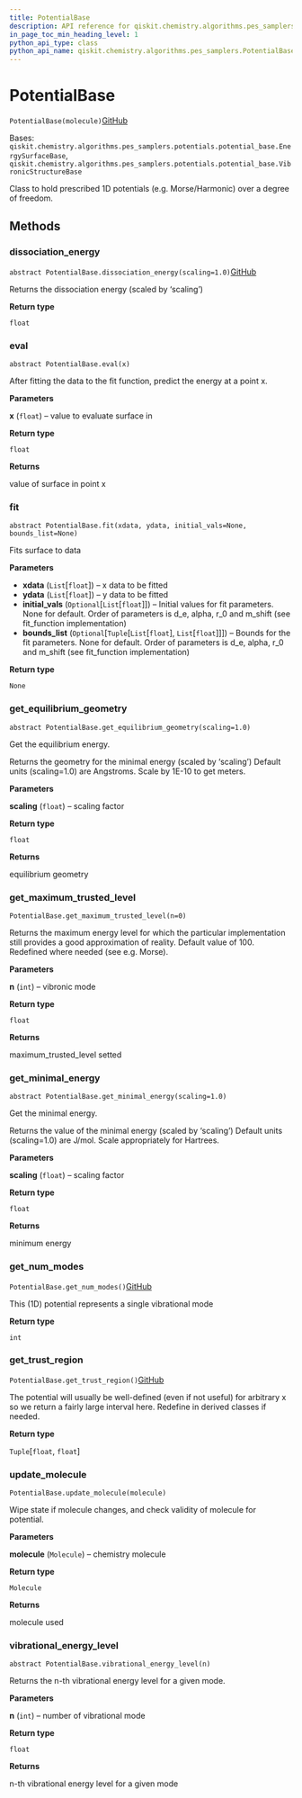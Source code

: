 ```yaml
---
title: PotentialBase
description: API reference for qiskit.chemistry.algorithms.pes_samplers.PotentialBase
in_page_toc_min_heading_level: 1
python_api_type: class
python_api_name: qiskit.chemistry.algorithms.pes_samplers.PotentialBase
---
```


# PotentialBase

<span id="qiskit.chemistry.algorithms.pes_samplers.PotentialBase" />

`PotentialBase(molecule)`[GitHub](https://github.com/qiskit/qiskit/tree/stable/0.18/qiskit/chemistry/algorithms/pes_samplers/potentials/potential_base.py "view source code")

Bases: `qiskit.chemistry.algorithms.pes_samplers.potentials.potential_base.EnergySurfaceBase`, `qiskit.chemistry.algorithms.pes_samplers.potentials.potential_base.VibronicStructureBase`

Class to hold prescribed 1D potentials (e.g. Morse/Harmonic) over a degree of freedom.

## Methods

### dissociation\_energy

<span id="qiskit.chemistry.algorithms.pes_samplers.PotentialBase.dissociation_energy" />

`abstract PotentialBase.dissociation_energy(scaling=1.0)`[GitHub](https://github.com/qiskit/qiskit/tree/stable/0.18/qiskit/chemistry/algorithms/pes_samplers/potentials/potential_base.py "view source code")

Returns the dissociation energy (scaled by ‘scaling’)

**Return type**

`float`

### eval

<span id="qiskit.chemistry.algorithms.pes_samplers.PotentialBase.eval" />

`abstract PotentialBase.eval(x)`

After fitting the data to the fit function, predict the energy at a point x.

**Parameters**

**x** (`float`) – value to evaluate surface in

**Return type**

`float`

**Returns**

value of surface in point x

### fit

<span id="qiskit.chemistry.algorithms.pes_samplers.PotentialBase.fit" />

`abstract PotentialBase.fit(xdata, ydata, initial_vals=None, bounds_list=None)`

Fits surface to data

**Parameters**

*   **xdata** (`List`\[`float`]) – x data to be fitted
*   **ydata** (`List`\[`float`]) – y data to be fitted
*   **initial\_vals** (`Optional`\[`List`\[`float`]]) – Initial values for fit parameters. None for default. Order of parameters is d\_e, alpha, r\_0 and m\_shift (see fit\_function implementation)
*   **bounds\_list** (`Optional`\[`Tuple`\[`List`\[`float`], `List`\[`float`]]]) – Bounds for the fit parameters. None for default. Order of parameters is d\_e, alpha, r\_0 and m\_shift (see fit\_function implementation)

**Return type**

`None`

### get\_equilibrium\_geometry

<span id="qiskit.chemistry.algorithms.pes_samplers.PotentialBase.get_equilibrium_geometry" />

`abstract PotentialBase.get_equilibrium_geometry(scaling=1.0)`

Get the equilibrium energy.

Returns the geometry for the minimal energy (scaled by ‘scaling’) Default units (scaling=1.0) are Angstroms. Scale by 1E-10 to get meters.

**Parameters**

**scaling** (`float`) – scaling factor

**Return type**

`float`

**Returns**

equilibrium geometry

### get\_maximum\_trusted\_level

<span id="qiskit.chemistry.algorithms.pes_samplers.PotentialBase.get_maximum_trusted_level" />

`PotentialBase.get_maximum_trusted_level(n=0)`

Returns the maximum energy level for which the particular implementation still provides a good approximation of reality. Default value of 100. Redefined where needed (see e.g. Morse).

**Parameters**

**n** (`int`) – vibronic mode

**Return type**

`float`

**Returns**

maximum\_trusted\_level setted

### get\_minimal\_energy

<span id="qiskit.chemistry.algorithms.pes_samplers.PotentialBase.get_minimal_energy" />

`abstract PotentialBase.get_minimal_energy(scaling=1.0)`

Get the minimal energy.

Returns the value of the minimal energy (scaled by ‘scaling’) Default units (scaling=1.0) are J/mol. Scale appropriately for Hartrees.

**Parameters**

**scaling** (`float`) – scaling factor

**Return type**

`float`

**Returns**

minimum energy

### get\_num\_modes

<span id="qiskit.chemistry.algorithms.pes_samplers.PotentialBase.get_num_modes" />

`PotentialBase.get_num_modes()`[GitHub](https://github.com/qiskit/qiskit/tree/stable/0.18/qiskit/chemistry/algorithms/pes_samplers/potentials/potential_base.py "view source code")

This (1D) potential represents a single vibrational mode

**Return type**

`int`

### get\_trust\_region

<span id="qiskit.chemistry.algorithms.pes_samplers.PotentialBase.get_trust_region" />

`PotentialBase.get_trust_region()`[GitHub](https://github.com/qiskit/qiskit/tree/stable/0.18/qiskit/chemistry/algorithms/pes_samplers/potentials/potential_base.py "view source code")

The potential will usually be well-defined (even if not useful) for arbitrary x so we return a fairly large interval here. Redefine in derived classes if needed.

**Return type**

`Tuple`\[`float`, `float`]

### update\_molecule

<span id="qiskit.chemistry.algorithms.pes_samplers.PotentialBase.update_molecule" />

`PotentialBase.update_molecule(molecule)`

Wipe state if molecule changes, and check validity of molecule for potential.

**Parameters**

**molecule** (`Molecule`) – chemistry molecule

**Return type**

`Molecule`

**Returns**

molecule used

### vibrational\_energy\_level

<span id="qiskit.chemistry.algorithms.pes_samplers.PotentialBase.vibrational_energy_level" />

`abstract PotentialBase.vibrational_energy_level(n)`

Returns the n-th vibrational energy level for a given mode.

**Parameters**

**n** (`int`) – number of vibrational mode

**Return type**

`float`

**Returns**

n-th vibrational energy level for a given mode

